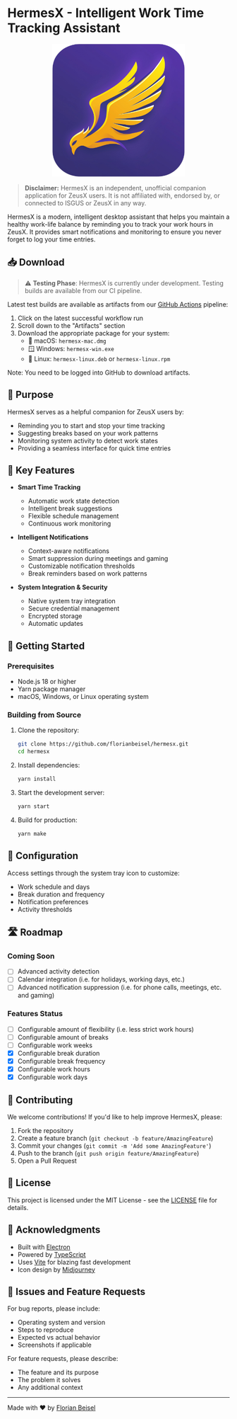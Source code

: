 # HermesX - Intelligent Work Time Tracking Assistant
<p align="center">
<img src="https://raw.githubusercontent.com/florianbeisel/hermesx/refs/heads/main/assets/icon.png" width="300" />
</p>

> **Disclaimer:** HermesX is an independent, unofficial companion application for ZeusX users. It is not affiliated with, endorsed by, or connected to ISGUS or ZeusX in any way.

HermesX is a modern, intelligent desktop assistant that helps you maintain a healthy work-life balance by reminding you to track your work hours in ZeusX. It provides smart notifications and monitoring to ensure you never forget to log your time entries.

## 📥 Download

> ⚠️ **Testing Phase**: HermesX is currently under development. Testing builds are available from our CI pipeline.

Latest test builds are available as artifacts from our [GitHub Actions](https://github.com/florianbeisel/hermesx/actions/workflows/build.yml) pipeline:

1. Click on the latest successful workflow run
2. Scroll down to the "Artifacts" section
3. Download the appropriate package for your system:
   - 🍎 macOS: `hermesx-mac.dmg`
   - 🪟 Windows: `hermesx-win.exe`
   - 🐧 Linux: `hermesx-linux.deb` or `hermesx-linux.rpm`

Note: You need to be logged into GitHub to download artifacts.

## 🎯 Purpose

HermesX serves as a helpful companion for ZeusX users by:

- Reminding you to start and stop your time tracking
- Suggesting breaks based on your work patterns
- Monitoring system activity to detect work states
- Providing a seamless interface for quick time entries

## 🌟 Key Features

- **Smart Time Tracking**
  - Automatic work state detection
  - Intelligent break suggestions
  - Flexible schedule management
  - Continuous work monitoring

- **Intelligent Notifications**
  - Context-aware notifications
  - Smart suppression during meetings and gaming
  - Customizable notification thresholds
  - Break reminders based on work patterns

- **System Integration & Security**
  - Native system tray integration
  - Secure credential management
  - Encrypted storage
  - Automatic updates

## 🚀 Getting Started

### Prerequisites

- Node.js 18 or higher
- Yarn package manager
- macOS, Windows, or Linux operating system

### Building from Source

1. Clone the repository:

    ```bash
    git clone https://github.com/florianbeisel/hermesx.git
    cd hermesx
    ```

2. Install dependencies:

    ```bash
    yarn install
    ```

3. Start the development server:

    ```bash
    yarn start
    ```

4. Build for production:

    ```bash
    yarn make
    ```

## 🔧 Configuration

Access settings through the system tray icon to customize:

- Work schedule and days
- Break duration and frequency
- Notification preferences
- Activity thresholds

## 🛣️ Roadmap

### Coming Soon

- [ ] Advanced activity detection
- [ ] Calendar integration (i.e. for holidays, working days, etc.)
- [ ] Advanced notification suppression (i.e. for phone calls, meetings, etc. and gaming)

### Features Status

- [ ] Configurable amount of flexibility (i.e. less strict work hours)
- [ ] Configurable amount of breaks
- [ ] Configurable work weeks
- [x] Configurable break duration
- [x] Configurable break frequency
- [x] Configurable work hours
- [x] Configurable work days

## 🤝 Contributing

We welcome contributions! If you'd like to help improve HermesX, please:

1. Fork the repository
2. Create a feature branch (`git checkout -b feature/AmazingFeature`)
3. Commit your changes (`git commit -m 'Add some AmazingFeature'`)
4. Push to the branch (`git push origin feature/AmazingFeature`)
5. Open a Pull Request

## 📝 License

This project is licensed under the MIT License - see the [LICENSE](LICENSE) file for details.

## 🙏 Acknowledgments

- Built with [Electron](https://www.electronjs.org/)
- Powered by [TypeScript](https://www.typescriptlang.org/)
- Uses [Vite](https://vitejs.dev/) for blazing fast development
- Icon design by [Midjourney](https://www.midjourney.com/)

## 🐛 Issues and Feature Requests

For bug reports, please include:

- Operating system and version
- Steps to reproduce
- Expected vs actual behavior
- Screenshots if applicable

For feature requests, please describe:

- The feature and its purpose
- The problem it solves
- Any additional context

---

Made with ❤️ by [Florian Beisel](https://github.com/florianbeisel)
